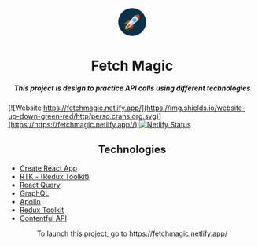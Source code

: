 <div align="center">
<img width="60px" src="./public/rocket.png"></img>
</div>

<h1 align="center">Fetch Magic</h1>
<h5 align="center">This project is design to practice API calls using different technologies</h5>

[![Website https://fetchmagic.netlify.app/](https://img.shields.io/website-up-down-green-red/http/perso.crans.org.svg)](https://https://fetchmagic.netlify.app//)
[![Netlify Status](https://api.netlify.com/api/v1/badges/9b292f9b-6a79-4ecb-a327-900f7a058fe0/deploy-status)](https://app.netlify.com/sites/fetchmagic/deploys)

<h2 align="center">Technologies</h2>

- [Create React App](https://create-react-app.dev/)
- [RTK - (Redux Toolkit)](https://redux-toolkit.js.org/rtk-query/overview)
- [React Query](https://react-query.tanstack.com/)
- [GraphQL](https://graphql.org/)
- [Apollo](https://www.apollographql.com/docs/react/)
- [Redux Toolkit](https://redux-toolkit.js.org/)
- [Contentful API](https://www.contentful.com/)

<p align="center">To launch this project, go to https://fetchmagic.netlify.app/</p>
